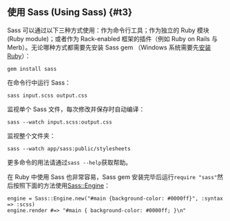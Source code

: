 ## 使用 Sass \(Using Sass\) {#t3}

Sass 可以通过以下三种方式使用：作为命令行工具；作为独立的 Ruby 模块 \(Ruby module\)；或者作为 Rack-enabled 框架的插件（例如 Ruby on Rails 与 Merb）。无论哪种方式都需要先安装 Sass gem （Windows 系统需要先[安装 Ruby](http://rubyinstaller.org/)）：

```
gem install sass
```

在命令行中运行 Sass：

```
sass input.scss output.css
```

监视单个 Sass 文件，每次修改并保存时自动编译：

```
sass --watch input.scss:output.css
```

监视整个文件夹：

```
sass --watch app/sass:public/stylesheets
```

更多命令的用法请通过`sass --help`获取帮助。

在 Ruby 中使用 Sass 也非常容易，Sass gem 安装完毕后运行`require "sass"`然后按照下面的方法使用[Sass::Engine](http://sass-lang.com/docs/yardoc/Sass/Engine.html)：

```
engine = Sass::Engine.new("#main {background-color: #0000ff}", :syntax => :scss)
engine.render #=> "#main { background-color: #0000ff; }\n"
```





